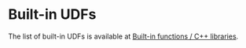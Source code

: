 # Built-in UDFs

The list of built-in UDFs is available at [Built-in functions / C++ libraries](list/index.md).
